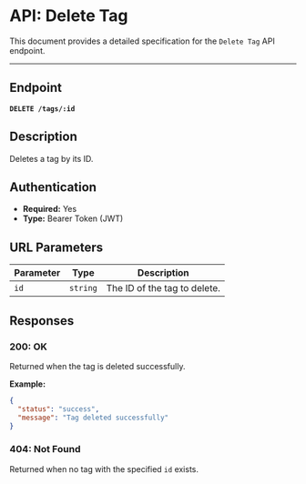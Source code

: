 # API: Delete Tag

This document provides a detailed specification for the `Delete Tag` API endpoint.

---

## Endpoint

**`DELETE /tags/:id`**

## Description

Deletes a tag by its ID.

## Authentication

- **Required:** Yes
- **Type:** Bearer Token (JWT)

## URL Parameters

| Parameter | Type     | Description                   |
|-----------|----------|-------------------------------|
| `id`      | `string` | The ID of the tag to delete. |

## Responses

### 200: OK

Returned when the tag is deleted successfully.

**Example:**
```json
{
  "status": "success",
  "message": "Tag deleted successfully"
}
```

### 404: Not Found

Returned when no tag with the specified `id` exists.
